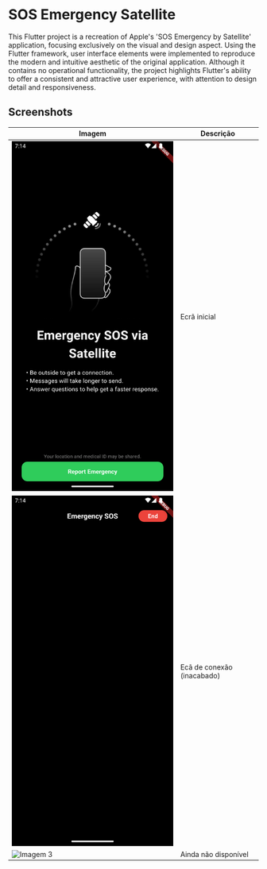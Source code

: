 # SOS Emergency Satellite

This Flutter project is a recreation of Apple's 'SOS Emergency by Satellite' application, focusing exclusively on the visual and design aspect.
Using the Flutter framework, user interface elements were implemented to reproduce the modern and intuitive aesthetic of the original application. Although it contains no operational functionality, the project highlights Flutter's ability to offer a consistent and attractive user experience, with attention to design detail and responsiveness.

## Screenshots

| Imagem | Descrição |
|--------|-----------|
| ![Imagem 1](github_images/Screenshot_1703790857.png) | Ecrã inicial |
| ![Imagem 2](github_images/Screenshot_1703790864.png) | Ecã de conexão (inacabado) |
| ![Imagem 3](github_images/imagem3.jpg) | Ainda não disponível |

